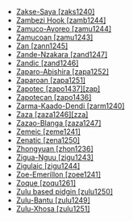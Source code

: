 - [Zakse-Saya [zaks1240]](tree/afro1255/chad1250/west2785/west2790/west2800/sout3162/sout3170/zaks1240/zaks1240.ini)
- [Zambezi Hook [zamb1244]](tree/atla1278/volt1241/benu1247/bant1294/sout3152/narr1281/east2731/bota1239/west2834/zamb1244/zamb1244.ini)
- [Zamuco-Ayoreo [zamu1244]](tree/zamu1243/zamu1244/zamu1244.ini)
- [Zamucoan [zamu1243]](tree/zamu1243/zamu1243.ini)
- [Zan [zann1245]](tree/kart1248/geor1252/zann1245/zann1245.ini)
- [Zande-Nzakara [zand1247]](tree/atla1278/volt1241/nort3149/came1255/uban1244/zand1246/zand1247/zand1247.ini)
- [Zandic [zand1246]](tree/atla1278/volt1241/nort3149/came1255/uban1244/zand1246/zand1246.ini)
- [Zaparo-Abishira [zapa1252]](tree/zapa1251/zapa1252/zapa1252.ini)
- [Zaparoan [zapa1251]](tree/zapa1251/zapa1251.ini)
- [Zapotec [zapo1437][zap]](tree/otom1299/east2557/popo1292/zapo1436/zapo1437/zapo1437.ini)
- [Zapotecan [zapo1436]](tree/otom1299/east2557/popo1292/zapo1436/zapo1436.ini)
- [Zarma-Kaado-Dendi [zarm1240]](tree/song1307/east2431/zarm1240/zarm1240.ini)
- [Zaza [zaza1246][zza]](tree/indo1319/indo1320/iran1269/cent2317/cent2318/nort3177/tati1243/zaza1246/zaza1246.ini)
- [Zazao-Blanga [zaza1247]](tree/aust1307/nucl1752/mala1545/cent2237/east2712/ocea1241/west2818/meso1253/newi1242/stge1234/nort3225/sant1458/cent2063/zaza1247/zaza1247.ini)
- [Zemeic [zeme1241]](tree/sino1245/kuki1245/naga1409/zeme1241/zeme1241.ini)
- [Zenatic [zena1250]](tree/afro1255/berb1260/zena1250/zena1250.ini)
- [Zhongyuan [zhon1236]](tree/sino1245/sini1245/clas1255/midd1354/nort3155/mand1471/zhon1236/zhon1236.ini)
- [Zigua-Nguu [zigu1243]](tree/atla1278/volt1241/benu1247/bant1294/sout3152/narr1281/east2731/nort3203/nort3209/ruvu1235/west2846/seut1234/zigu1243/zigu1243.ini)
- [Zigulaic [zigu1244]](tree/atla1278/volt1241/benu1247/bant1294/sout3152/narr1281/east2731/nort3203/nort3209/ruvu1235/west2846/seut1234/zigu1243/zigu1244/zigu1244.ini)
- [Zoe-Emerillon [zoee1241]](tree/tupi1275/mawe1252/awet1245/tupi1276/tupi1281/waya1271/zoee1241/zoee1241.ini)
- [Zoque [zoqu1261]](tree/mixe1284/zoqu1261/zoqu1261.ini)
- [Zulu based pidgin [zulu1250]](tree/pidg1258/zulu1250/zulu1250.ini)
- [Zulu-Bantu [zulu1249]](tree/mixe1287/zulu1249/zulu1249.ini)
- [Zulu-Xhosa [zulu1251]](tree/atla1278/volt1241/benu1247/bant1294/sout3152/narr1281/east2731/sout3180/ngun1275/ngun1276/ngun1267/zulu1251/zulu1251.ini)
